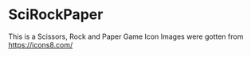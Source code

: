 # SciRockPaper
This is a Scissors, Rock and Paper Game
Icon Images were gotten from https://icons8.com/
